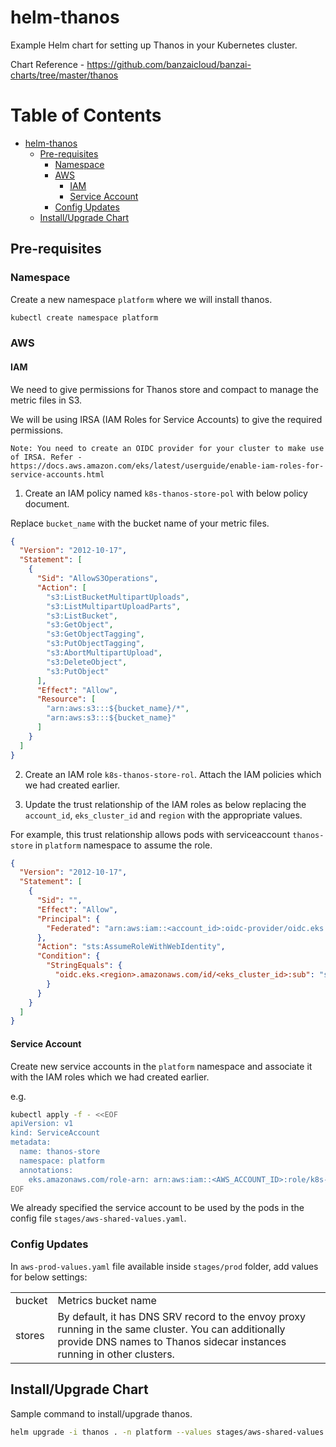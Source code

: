 # helm-thanos

Example Helm chart for setting up Thanos in your Kubernetes cluster.

Chart Reference - https://github.com/banzaicloud/banzai-charts/tree/master/thanos

Table of Contents
=================
   * [helm-thanos](#helm-thanos)
      * [Pre-requisites](#pre-requisites)
         * [Namespace](#namespace)
         * [AWS](#aws)
            * [IAM](#iam)
            * [Service Account](#service-account)
         * [Config Updates](#config-updates)
      * [Install/Upgrade Chart](#installupgrade-chart)

## Pre-requisites

### Namespace

Create a new namespace `platform` where we will install thanos.

```bash
kubectl create namespace platform
```

### AWS

#### IAM

We need to give permissions for Thanos store and compact to manage the metric files in S3.

We will be using IRSA (IAM Roles for Service Accounts) to give the required permissions.

`Note: You need to create an OIDC provider for your cluster to make use of IRSA. Refer - https://docs.aws.amazon.com/eks/latest/userguide/enable-iam-roles-for-service-accounts.html`

1. Create an IAM policy named `k8s-thanos-store-pol` with below policy document.

Replace `bucket_name` with the bucket name of your metric files.

```json
{
  "Version": "2012-10-17",
  "Statement": [
    {
      "Sid": "AllowS3Operations",
      "Action": [
        "s3:ListBucketMultipartUploads",
        "s3:ListMultipartUploadParts",
        "s3:ListBucket",
        "s3:GetObject",
        "s3:GetObjectTagging",
        "s3:PutObjectTagging",
        "s3:AbortMultipartUpload",
        "s3:DeleteObject",
        "s3:PutObject"
      ],
      "Effect": "Allow",
      "Resource": [
        "arn:aws:s3:::${bucket_name}/*",
        "arn:aws:s3:::${bucket_name}"
      ]
    }
  ]
} 
```

2. Create an IAM role `k8s-thanos-store-rol`. Attach the IAM policies which we had created earlier.

3. Update the trust relationship of the IAM roles as below replacing the `account_id`, `eks_cluster_id` and `region` with the appropriate values.

For example, this trust relationship allows pods with serviceaccount `thanos-store` in `platform` namespace to assume the role.

```json
{
  "Version": "2012-10-17",
  "Statement": [
    {
      "Sid": "",
      "Effect": "Allow",
      "Principal": {
        "Federated": "arn:aws:iam::<account_id>:oidc-provider/oidc.eks.us-east-1.amazonaws.com/id/<eks_cluster_id>"
      },
      "Action": "sts:AssumeRoleWithWebIdentity",
      "Condition": {
        "StringEquals": {
          "oidc.eks.<region>.amazonaws.com/id/<eks_cluster_id>:sub": "system:serviceaccount:platform:thanos-store"
        }
      }
    }
  ]
}
```

#### Service Account

Create new service accounts in the `platform` namespace and associate it with the IAM roles which we had created earlier.

e.g.

```bash
kubectl apply -f - <<EOF
apiVersion: v1
kind: ServiceAccount
metadata:
  name: thanos-store
  namespace: platform
  annotations:
    eks.amazonaws.com/role-arn: arn:aws:iam::<AWS_ACCOUNT_ID>:role/k8s-thanos-store-rol
EOF
```

We already specified the service account to be used by the pods in the config file `stages/aws-shared-values.yaml`.

### Config Updates

In `aws-prod-values.yaml` file available inside `stages/prod` folder, add values for below settings:

|||
|--|--|
|bucket |Metrics bucket name |
|stores |By default, it has DNS SRV record to the envoy proxy running in the same cluster. You can additionally provide DNS names to Thanos sidecar instances running in other clusters. |

## Install/Upgrade Chart

Sample command to install/upgrade thanos.

```bash
helm upgrade -i thanos . -n platform --values stages/aws-shared-values.yaml --values stages/prod/aws-prod-values.yaml
```

